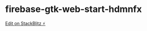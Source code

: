 # firebase-gtk-web-start-hdmnfx

[Edit on StackBlitz ⚡️](https://stackblitz.com/edit/firebase-gtk-web-start-hdmnfx)